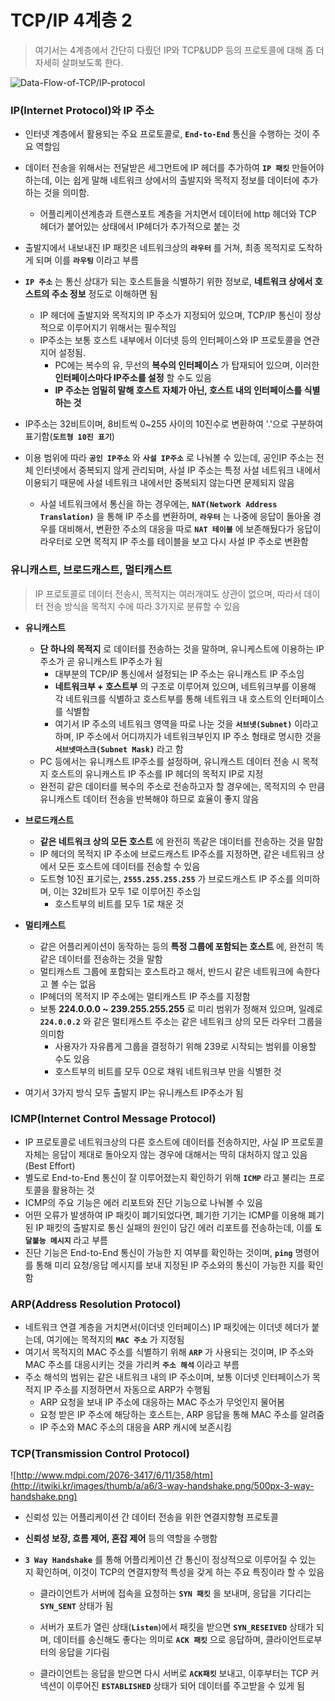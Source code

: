 # TCP/IP 4계층 2



> 여기서는 4계층에서 간단히 다뤘던 IP와 TCP&UDP 등의 프로토콜에 대해 좀 더 자세히 살펴보도록 한다.
>
> 

![Data-Flow-of-TCP/IP-protocol](https://www.elprocus.com/wp-content/uploads/Data-Flow-of-TCP-IP-protocol.jpg)



### IP(Internet Protocol)와 IP 주소

- 인터넷 계층에서 활용되는 주요 프로토콜로, __`End-to-End`__ 통신을 수행하는 것이 주요 역할임
- 데이터 전송을 위해서는 전달받은 세그먼트에 IP 헤더를 추가하여 __`IP 패킷`__ 만들어야 하는데, 이는 쉽게 말해 네트워크 상에서의 출발지와 목적지 정보를 데이터에 추가하는 것을 의미함.
  - 어플리케이션계층과 트랜스포트 계층을 거치면서 데이터에 http 헤더와 TCP 헤더가 붙어있는 상태에서 IP헤더가 추가적으로 붙는 것
- 출발지에서 내보내진 IP 패킷은 네트워크상의 __`라우터`__ 를 거쳐, 최종 목적지로 도착하게 되며 이를 __`라우팅`__ 이라고 부름
- __`IP 주소`__ 는 통신 상대가 되는 호스트들을 식별하기 위한 정보로, __네트워크 상에서 호스트의 주소 정보__ 정도로 이해하면 됨
  - IP 헤더에 출발지와 목적지의 IP 주소가 지정되어 있으며, TCP/IP 통신이 정상적으로 이루어지기 위해서는 필수적임
  - IP주소는 보통 호스트 내부에서 이더넷 등의 인터페이스와 IP 프로토콜을 연관지어 설정됨.
    - PC에는 복수의 유, 무선의 __복수의 인터페이스__ 가 탑재되어 있으며, 이러한 __인터페이스마다 IP주소를 설정__ 할 수도 있음
    - __IP 주소는 엄밀히 말해 호스트 자체가 아닌, 호스트 내의 인터페이스를 식별하는 것__

- IP주소는 32비트이며, 8비트씩 0~255 사이의 10진수로 변환하여 '.'으로 구분하여 표기함(__`도트형 10진 표기`__)
- 이용 범위에 따라 __`공인 IP주소`__ 와 __`사설 IP주소`__ 로 나눠볼 수 있는데, 공인IP 주소는 전체 인터넷에서 중복되지 않게 관리되며, 사설 IP 주소는 특정 사설 네트워크 내에서 이용되기 때문에 사설 네트워크 내에서만 중복되지 않는다면 문제되지 않음
  - 사설 네트워크에서 통신을 하는 경우에는, __`NAT(Network Address Translation)`__ 을 통해 IP 주소를 변환하며, __`라우터`__ 는 나중에 응답이 돌아올 경우를 대비해서, 변환한 주소의 대응을 따로 __`NAT 테이블`__ 에 보존해뒀다가 응답이 라우터로 오면 목적지 IP 주소를 테이블을 보고 다시 사설 IP 주소로 변환함



### 유니캐스트, 브로드캐스트, 멀티캐스트

> IP 프로토콜로 데이터 전송시, 목적지는 여러개여도 상관이 없으며, 따라서 데이터 전송 방식을 목적지 수에 따라 3가지로 분류할 수 있음

- __유니캐스트__
  - __단 하나의 목적지__ 로 데이터를 전송하는 것을 말하며, 유니케스트에 이용하는 IP 주소가 곧 유니캐스트 IP주소가 됨
    - 대부분의 TCP/IP 통신에서 설정되는 IP 주소는 유니캐스트 IP 주소임
    - __네트워크부 + 호스트부__ 의 구조로 이루어져 있으며, 네트워크부를 이용해 각 네트워크를 식별하고 호스트부를 통해 네트워크 내 호스트의 인터페이스를 식별함
    - 여기서 IP 주소의 네트워크 영역을 따로 나눈 것을 __`서브넷(Subnet)`__ 이라고 하며, IP 주소에서 어디까지가 네트워크부인지 IP 주소 형태로 명시한 것을 __`서브넷마스크(Subnet Mask)`__ 라고 함
  - PC 등에서는 유니캐스트 IP주소를 설정하며, 유니캐스트 데이터 전송 시 목적지 호스트의 유니캐스트 IP 주소를 IP 헤더의 목적지 IP로 지정
  - 완전히 같은 데이터를 복수의 주소로 전송하고자 할 경우에는, 목적지의 수 만큼 유니캐스트 데이터 전송을 반복해야 하므로 효율이 좋지 않음
- __브로드캐스트__
  - __같은 네트워크 상의 모든 호스트__ 에 완전히 똑같은 데이터를 전송하는 것을 말함
  - IP 헤더의 목적지 IP 주소에 브로드캐스트 IP주소를 지정하면, 같은 네트워크 상에서 모든 호스트에 데이터를 전송할 수 있음
  - 도트형 10진 표기로는, __`2555.255.255.255`__ 가 브로드캐스트 IP 주소를 의미하며, 이는 32비트가 모두 1로 이루어진 주소임
    - 호스트부의 비트를 모두 1로 채운 것
- __멀티캐스트__
  - 같은 어플리케이션이 동작하는 등의 __특정 그룹에 포함되는 호스트__ 에, 완전히 똑같은 데이터를 전송하는 것을 말함
  - 멀티캐스트 그룹에 포함되는 호스트라고 해서, 반드시 같은 네트워크에 속한다고 볼 수는 없음
  - IP헤더의 목적지 IP 주소에는 멀티캐스트 IP 주소를 지정함
  - 보통 __224.0.0.0 ~ 239.255.255.255__ 로 미리 범위가 정해져 있으며, 일례로 __`224.0.0.2`__ 와 같은 멀티캐스트 주소는 같은 네트워크 상의 모든 라우터 그룹을 의미함
    - 사용자가 자유롭게 그룹을 결정하기 위해 239로 시작되는 범위를 이용할 수도 있음
    - 호스트부의 비트를 모두 0으로 채워 네트워크부 만을 식별한 것

- 여기서 3가지 방식 모두 출발지 IP는 유니캐스트 IP주소가 됨



### ICMP(Internet Control Message Protocol)

- IP 프로토콜로 네트워크상의 다른 호스트에 데이터를 전송하지만, 사실 IP 프로토콜 자체는 응답이 제대로 돌아오지 않는 경우에 대해서는 딱히 대처하지 않고 있음(Best Effort)
- 별도로 End-to-End 통신이 잘 이루어졌는지 확인하기 위해 __`ICMP`__ 라고 불리는 프로토콜을 활용하는 것
- ICMP의 주요 기능은 에러 리포트와 진단 기능으로 나눠볼 수 있음
- 어떤 오류가 발생하여 IP 패킷이 폐기되었다면, 폐기한 기기는 ICMP를 이용해 폐기된 IP 패킷의 출발지로 통신 실패의 원인이 담긴 에러 리포트를 전송하는데, 이를 __`도달불능 메시지`__ 라고 부름
- 진단 기능은 End-to-End 통신이 가능한 지 여부를 확인하는 것이며, __`ping`__ 명령어를 통해 미리 요청/응답 메시지를 보내 지정된 IP 주소와의 통신이 가능한 지를 확인함



### ARP(Address Resolution Protocol)

- 네트워크 연결 계층을 거치면서(이더넷 인터페이스) IP 패킷에는 이더넷 헤더가 붙는데, 여기에는 목적지의 __`MAC 주소`__ 가 지정됨
- 여기서 목적지의 MAC 주소를 식별하기 위해 __`ARP`__ 가 사용되는 것이며, IP 주소와 MAC 주소를 대응시키는 것을 가리켜 __`주소 해석`__ 이라고 부름
- 주소 해석의 범위는 같은 내트워크 내의 IP 주소이며, 보통 이더넷 인터페이스가 목적지 IP 주소를 지정하면서 자동으로 ARP가 수행됨
  - ARP 요청을 보내 IP 주소에 대응하는 MAC 주소가 무엇인지 물어봄
  - 요청 받은 IP 주소에 해당하는 호스트는, ARP 응답을 통해 MAC 주소를 알려줌
  - IP 주소와 MAC 주소의 대응을 ARP 캐시에 보존시킴



### TCP(Transmission Control Protocol)

![http://www.mdpi.com/2076-3417/6/11/358/htm](http://itwiki.kr/images/thumb/a/a6/3-way-handshake.png/500px-3-way-handshake.png)

- 신뢰성 있는 어플리케이션 간 데이터 전송을 위한 연결지향형 프로토콜

- __신뢰성 보장, 흐름 제어, 혼잡 제어__ 등의 역할을 수행함

- __`3 Way Handshake`__ 를 통해 어플리케이션 간 통신이 정상적으로 이루어질 수 있는 지 확인하며, 이것이 TCP의 연결지향적 특성을 갖게 하는 주요 특징이라 할 수 있음
  - 클라이언트가 서버에 접속을 요청하는 __`SYN 패킷`__ 을 보내며, 응답을 기다리는 __`SYN_SENT`__ 상태가 됨

  - 서버가 포트가 열린 상태(__`Listen`__)에서 패킷을 받으면 __`SYN_RESEIVED`__ 상태가 되며, 데이터를 송신해도 좋다는 의미로 __`ACK 패킷`__ 으로 응답하며, 클라이언트로부터의 응답을 기다림

  - 클라이언트는 응답을 받으면 다시 서버로 __`ACK패킷`__ 보내고, 이후부터는 TCP 커넥션이 이루어진 __`ESTABLISHED`__ 상태가 되어 데이터를 주고받을 수 있게 됨

    
